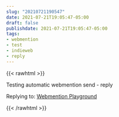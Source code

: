 ```yaml
---
slug: "20210721190547"
date: 2021-07-21T19:05:47-05:00
draft: false
publishdate: 2021-07-21T19:05:47-05:00
tags:
- webmention
- test
- indieweb
- reply
---
```


{{< rawhtml >}}

<!-- Add things you want shown here -->
<div class="content e-content">
  <p>Testing automatic webmention send - reply</p>
</div>

<div class="reply">
Replying to: <a href="https://mnml.blog/2021/07/webmention-playground/">Webmention Playground</a>
</div>

<!-- Add hidden items here -->
<div><a class="u-in-reply-to" href="https://mnml.blog/2021/07/webmention-playground/"></a></div>
    
{{< /rawhtml >}}

